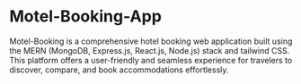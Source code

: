 # Motel-Booking-App
Motel-Booking is a comprehensive hotel booking web application built using the MERN (MongoDB, Express.js, React.js, Node.js) stack and tailwind CSS.
This platform offers a user-friendly and seamless experience for travelers to discover, compare, and book accommodations effortlessly.

